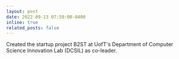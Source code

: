 ```yaml
---
layout: post
date: 2022-09-13 07:59:00-0400
inline: true
related_posts: false
---
```


Created the startup project B2ST at UofT's Department of Computer Science Innovation Lab (DCSIL) as co-leader.